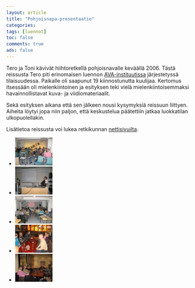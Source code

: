 ```yaml
---
layout: article 
title: "Pohjoisnapa-presentaatio" 
categories: 
tags: [luennot]
toc: false 
comments: true 
ads: false 
---
```


Tero ja Toni kävivät hiihtoretkellä pohjoisnavalle keväällä 2006. Tästä
reissusta Tero piti erinomaisen luennon
[AVA-instituutissa](http://ava-instituutti.fi/etusivu) järjestetyssä
tilaisuudessa. Paikalle oli saapunut 19 kiinnostunutta kuulijaa.
Kertomus itsessään oli mielenkiintoinen ja esityksen teki vielä
mielenkiintoisemmaksi havainnollistavat kuva- ja viidiomateriaalit.

Sekä esityksen aikana että sen jälkeen nousi kysymyksiä reissuun
liittyen. Aiheita löytyi jopa niin paljon, että keskustelua päätettiin
jatkaa luokkatilan ulkopuolellakin.

Lisätietoa reissusta voi lukea retkikunnan
[nettisivuilta](http://www.pohjoisnapa.fi/).

<div class="th-grid image-gallery" markdown="1">

-   [![](/images/pohjoisnapa-presentaatio/Thumbnails/Pohjoisnapa%20prezentaatio%20001.jpg)](/images/pohjoisnapa-presentaatio/Pohjoisnapa%20prezentaatio%20001.jpg)
-   [![](/images/pohjoisnapa-presentaatio/Thumbnails/Pohjoisnapa%20prezentaatio%20002.jpg)](/images/pohjoisnapa-presentaatio/Pohjoisnapa%20prezentaatio%20002.jpg)
-   [![](/images/pohjoisnapa-presentaatio/Thumbnails/Pohjoisnapa%20prezentaatio%20003.jpg)](/images/pohjoisnapa-presentaatio/Pohjoisnapa%20prezentaatio%20003.jpg)
-   [![](/images/pohjoisnapa-presentaatio/Thumbnails/Pohjoisnapa%20prezentaatio%20006.jpg)](/images/pohjoisnapa-presentaatio/Pohjoisnapa%20prezentaatio%20006.jpg)
-   [![](/images/pohjoisnapa-presentaatio/Thumbnails/Pohjoisnapa%20prezentaatio%20008.jpg)](/images/pohjoisnapa-presentaatio/Pohjoisnapa%20prezentaatio%20008.jpg)

</div>
